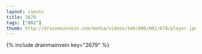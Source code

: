 ```yaml
--- 
layout: sieutv
title: 2679
tags: ["002"]
thumb: http://drainmainvein.com/media/videos/tmb/000/002/679/player.jpg
---
```

{% include drainmainvein key="2679" %} 

